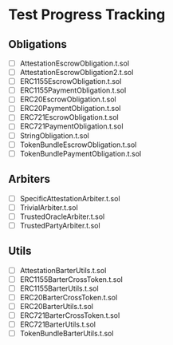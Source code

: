 # Test Progress Tracking

## Obligations
- [ ] AttestationEscrowObligation.t.sol
- [ ] AttestationEscrowObligation2.t.sol
- [ ] ERC1155EscrowObligation.t.sol
- [ ] ERC1155PaymentObligation.t.sol
- [ ] ERC20EscrowObligation.t.sol
- [ ] ERC20PaymentObligation.t.sol
- [ ] ERC721EscrowObligation.t.sol
- [ ] ERC721PaymentObligation.t.sol
- [ ] StringObligation.t.sol
- [ ] TokenBundleEscrowObligation.t.sol
- [ ] TokenBundlePaymentObligation.t.sol

## Arbiters
- [ ] SpecificAttestationArbiter.t.sol
- [ ] TrivialArbiter.t.sol
- [ ] TrustedOracleArbiter.t.sol
- [ ] TrustedPartyArbiter.t.sol

## Utils
- [ ] AttestationBarterUtils.t.sol
- [ ] ERC1155BarterCrossToken.t.sol
- [ ] ERC1155BarterUtils.t.sol
- [ ] ERC20BarterCrossToken.t.sol
- [ ] ERC20BarterUtils.t.sol
- [ ] ERC721BarterCrossToken.t.sol
- [ ] ERC721BarterUtils.t.sol
- [ ] TokenBundleBarterUtils.t.sol